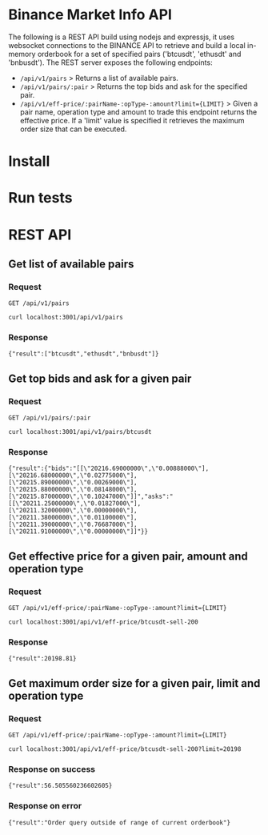 # Binance Market Info API

The following is a REST API build using nodejs and expressjs, it uses websocket connections to the BINANCE API to retrieve and build a local in-memory orderbook for a set of specified pairs ('btcusdt', 'ethusdt' and 'bnbusdt'). The REST server exposes the following endpoints:
* `/api/v1/pairs` > Returns a list of available pairs.
* `/api/v1/pairs/:pair` > Returns the top bids and ask for the specified pair.
* `/api/v1/eff-price/:pairName-:opType-:amount?limit={LIMIT}` > Given a pair name, operation type and amount to trade this endpoint returns the effective price. If a 'limit' value is specified it retrieves the maximum order size that can be executed.


# Install

# Run tests

# REST API

## Get list of available pairs
### Request
`GET /api/v1/pairs`

```
curl localhost:3001/api/v1/pairs
```

### Response

```
{"result":["btcusdt","ethusdt","bnbusdt"]}
```

## Get top bids and ask for a given pair
### Request
`GET /api/v1/pairs/:pair`

```
curl localhost:3001/api/v1/pairs/btcusdt
```

### Response
```
{"result":{"bids":"[[\"20216.69000000\",\"0.00888000\"],[\"20216.68000000\",\"0.02775000\"],[\"20215.89000000\",\"0.00269000\"],[\"20215.88000000\",\"0.08148000\"],[\"20215.87000000\",\"0.10247000\"]]","asks":"[[\"20211.25000000\",\"0.01827000\"],[\"20211.32000000\",\"0.00000000\"],[\"20211.38000000\",\"0.01100000\"],[\"20211.39000000\",\"0.76687000\"],[\"20211.91000000\",\"0.00000000\"]]"}}
```

## Get effective price for a given pair, amount and operation type
### Request
`GET /api/v1/eff-price/:pairName-:opType-:amount?limit={LIMIT} `

```
curl localhost:3001/api/v1/eff-price/btcusdt-sell-200
```

### Response
```
{"result":20198.81}
```

## Get maximum order size for a given pair, limit and operation type
### Request
`GET /api/v1/eff-price/:pairName-:opType-:amount?limit={LIMIT} `

```
curl localhost:3001/api/v1/eff-price/btcusdt-sell-200?limit=20198
```

### Response on success
```
{"result":56.505560236602605}
```

### Response on error
```
{"result":"Order query outside of range of current orderbook"}
```



